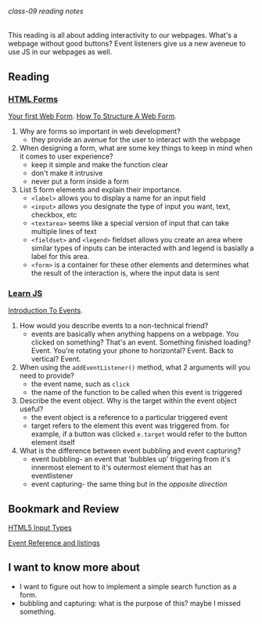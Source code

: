 ###### class-09 reading notes

This reading is all about adding interactivity to our webpages. What's a webpage without good buttons? Event listeners give us a new aveneue to use JS in our webpages as well.

## Reading

### [HTML Forms](https://developer.mozilla.org/en-US/docs/Learn/Forms)

[Your first Web Form](https://developer.mozilla.org/en-US/docs/Learn/Forms/Your_first_form).
[How To Structure A Web Form](https://developer.mozilla.org/en-US/docs/Learn/Forms/How_to_structure_a_web_form).

1. Why are forms so important in web development?
    - they provide an avenue for the user to interact with the webpage
1. When designing a form, what are some key things to keep in mind when it comes to user experience?
    - keep it simple and make the function clear
    - don't make it intrusive
    - never put a form inside a form
1. List 5 form elements and explain their importance.
    - `<label>` allows you to display a name for an input field
    - `<input>` allows you designate the type of input you want, text, checkbox, etc
    - `<textarea>` seems like a special version of input that can take multiple lines of text
    - `<fieldset>` and `<legend>` fieldset allows you create an area where similar types of inputs can be interacted with and legend is basially a label for this area.
    - `<form>` is a container for these other elements and determines what the result of the interaction is, where the input data is sent

### [Learn JS](https://developer.mozilla.org/en-US/docs/Learn/JavaScript)

[Introduction To Events](https://developer.mozilla.org/en-US/docs/Learn/JavaScript/Building_blocks/Events).

1. How would you describe events to a non-technical friend?
    - events are basically when anything happens on a webpage. You clicked on something? That's an event. Something finished loading? Event. You're rotating your phone to horizontal? Event. Back to vertical? Event.
1. When using the `addEventListener()` method, what 2 arguments will you need to provide?
    - the event name, such as `click`
    - the name of the function to be called when this event is triggered
1. Describe the event object. Why is the target within the event object useful?
    - the event object is a reference to a particular triggered event
    - target refers to the element this event was triggered from. for example, if a button was clicked `e.target` would refer to the button element itself
1. What is the difference between event bubbling and event capturing?
    - event bubbling- an event that 'bubbles up' triggering from it's innermost element to it's outermost element that has an eventlistener
    - event capturing- the same thing but in the *opposite direction*


## Bookmark and Review

[HTML5 Input Types](https://developer.mozilla.org/en-US/docs/Learn/Forms/HTML5_input_types)

[Event Reference and listings](https://developer.mozilla.org/en-US/docs/Web/Events)

## I want to know more about

- I want to figure out how to implement a simple search function as a form.
- bubbling and capturing: what is the purpose of this? maybe I missed something.
